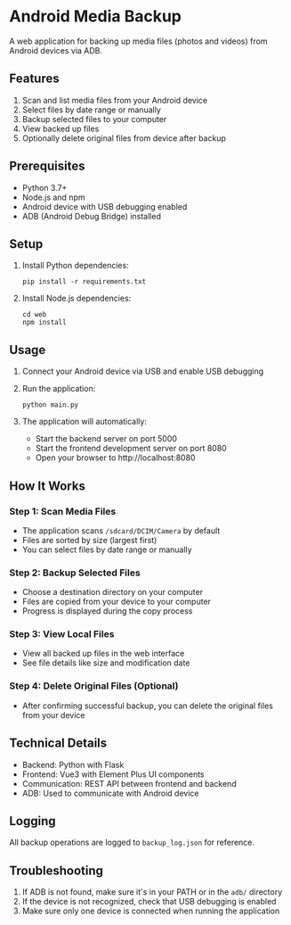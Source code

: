 # Android Media Backup

A web application for backing up media files (photos and videos) from Android devices via ADB.

## Features

1. Scan and list media files from your Android device
2. Select files by date range or manually
3. Backup selected files to your computer
4. View backed up files
5. Optionally delete original files from device after backup

## Prerequisites

- Python 3.7+
- Node.js and npm
- Android device with USB debugging enabled
- ADB (Android Debug Bridge) installed

## Setup

1. Install Python dependencies:
   ```
   pip install -r requirements.txt
   ```

2. Install Node.js dependencies:
   ```
   cd web
   npm install
   ```

## Usage

1. Connect your Android device via USB and enable USB debugging

2. Run the application:
   ```
   python main.py
   ```

3. The application will automatically:
   - Start the backend server on port 5000
   - Start the frontend development server on port 8080
   - Open your browser to http://localhost:8080

## How It Works

### Step 1: Scan Media Files
- The application scans `/sdcard/DCIM/Camera` by default
- Files are sorted by size (largest first)
- You can select files by date range or manually

### Step 2: Backup Selected Files
- Choose a destination directory on your computer
- Files are copied from your device to your computer
- Progress is displayed during the copy process

### Step 3: View Local Files
- View all backed up files in the web interface
- See file details like size and modification date

### Step 4: Delete Original Files (Optional)
- After confirming successful backup, you can delete the original files from your device

## Technical Details

- Backend: Python with Flask
- Frontend: Vue3 with Element Plus UI components
- Communication: REST API between frontend and backend
- ADB: Used to communicate with Android device

## Logging

All backup operations are logged to `backup_log.json` for reference.

## Troubleshooting

1. If ADB is not found, make sure it's in your PATH or in the `adb/` directory
2. If the device is not recognized, check that USB debugging is enabled
3. Make sure only one device is connected when running the application